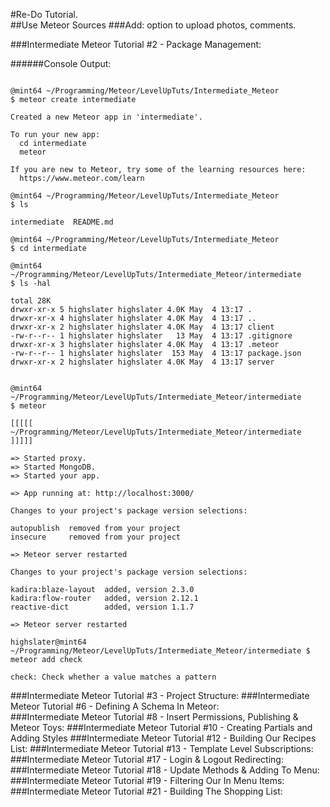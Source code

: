 #Re-Do Tutorial.  
##Use Meteor Sources 
###Add: option to upload photos, comments.





###Intermediate Meteor Tutorial #2 - Package Management:  

######Console Output:  

```Console  

@mint64 ~/Programming/Meteor/LevelUpTuts/Intermediate_Meteor 
$ meteor create intermediate

Created a new Meteor app in 'intermediate'.   

To run your new app:                          
  cd intermediate                             
  meteor                                      
                                              
If you are new to Meteor, try some of the learning resources here:
  https://www.meteor.com/learn                
                                              
@mint64 ~/Programming/Meteor/LevelUpTuts/Intermediate_Meteor 
$ ls

intermediate  README.md

@mint64 ~/Programming/Meteor/LevelUpTuts/Intermediate_Meteor 
$ cd intermediate

@mint64 ~/Programming/Meteor/LevelUpTuts/Intermediate_Meteor/intermediate 
$ ls -hal

total 28K
drwxr-xr-x 5 highslater highslater 4.0K May  4 13:17 .
drwxr-xr-x 4 highslater highslater 4.0K May  4 13:17 ..
drwxr-xr-x 2 highslater highslater 4.0K May  4 13:17 client
-rw-r--r-- 1 highslater highslater   13 May  4 13:17 .gitignore
drwxr-xr-x 3 highslater highslater 4.0K May  4 13:17 .meteor
-rw-r--r-- 1 highslater highslater  153 May  4 13:17 package.json
drwxr-xr-x 2 highslater highslater 4.0K May  4 13:17 server


@mint64 ~/Programming/Meteor/LevelUpTuts/Intermediate_Meteor/intermediate 
$ meteor

[[[[[ ~/Programming/Meteor/LevelUpTuts/Intermediate_Meteor/intermediate ]]]]]

=> Started proxy.                             
=> Started MongoDB.                           
=> Started your app.                          

=> App running at: http://localhost:3000/
                                              
Changes to your project's package version selections:
                                              
autopublish  removed from your project        
insecure     removed from your project

=> Meteor server restarted   

Changes to your project's package version selections:
                                              
kadira:blaze-layout  added, version 2.3.0     
kadira:flow-router   added, version 2.12.1
reactive-dict        added, version 1.1.7

=> Meteor server restarted  

highslater@mint64 ~/Programming/Meteor/LevelUpTuts/Intermediate_Meteor/intermediate $ meteor add check
                                              
check: Check whether a value matches a pattern

```   

###Intermediate Meteor Tutorial #3 - Project Structure: 
###Intermediate Meteor Tutorial #6 - Defining A Schema In Meteor:  
###Intermediate Meteor Tutorial #8 - Insert Permissions, Publishing & Meteor Toys: 
###Intermediate Meteor Tutorial #10 - Creating Partials and Adding Styles
###Intermediate Meteor Tutorial #12 - Building Our Recipes List: 
###Intermediate Meteor Tutorial #13 - Template Level Subscriptions: 
###Intermediate Meteor Tutorial #17 - Login & Logout Redirecting:  
###Intermediate Meteor Tutorial #18 - Update Methods & Adding To Menu:  
###Intermediate Meteor Tutorial #19 - Filtering Our In Menu Items: 
###Intermediate Meteor Tutorial #21 - Building The Shopping List:  

 


 
 


 


































